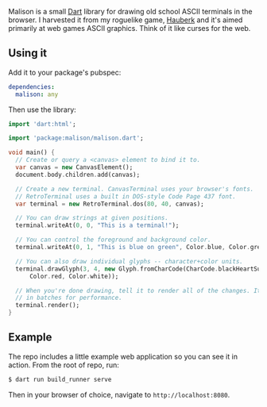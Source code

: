 Malison is a small [Dart][] library for drawing old school ASCII terminals in
the browser. I harvested it from my roguelike game, [Hauberk][] and it's aimed
primarily at web games ASCII graphics. Think of it like curses for the web.

[dart]: https://www.dartlang.org/
[hauberk]: https://github.com/munificent/hauberk

## Using it

Add it to your package's pubspec:

```yaml
dependencies:
  malison: any
```

Then use the library:

```dart
import 'dart:html';

import 'package:malison/malison.dart';

void main() {
  // Create or query a <canvas> element to bind it to.
  var canvas = new CanvasElement();
  document.body.children.add(canvas);

  // Create a new terminal. CanvasTerminal uses your browser's fonts.
  // RetroTerminal uses a built in DOS-style Code Page 437 font.
  var terminal = new RetroTerminal.dos(80, 40, canvas);

  // You can draw strings at given positions.
  terminal.writeAt(0, 0, "This is a terminal!");

  // You can control the foreground and background color.
  terminal.writeAt(0, 1, "This is blue on green", Color.blue, Color.green);

  // You can also draw individual glyphs -- character+color units.
  terminal.drawGlyph(3, 4, new Glyph.fromCharCode(CharCode.blackHeartSuit,
      Color.red, Color.white));

  // When you're done drawing, tell it to render all of the changes. It renders
  // in batches for performance.
  terminal.render();
}
```

## Example

The repo includes a little example web application so you can see it in action.
From the root of repo, run:

```sh
$ dart run build_runner serve
```

Then in your browser of choice, navigate to `http://localhost:8080`.
